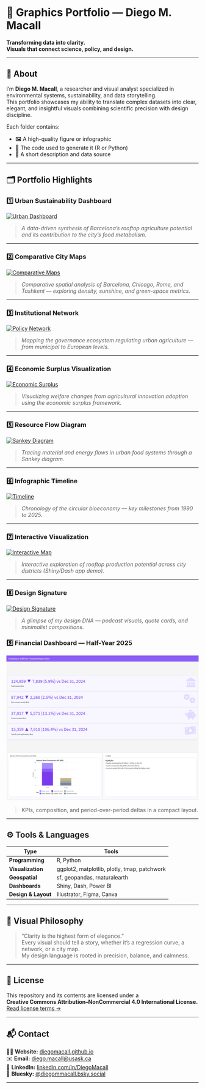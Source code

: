 # 🎨 Graphics Portfolio — Diego M. Macall

**Transforming data into clarity.  
Visuals that connect science, policy, and design.**

---

## 🌆 About
I’m **Diego M. Macall**, a researcher and visual analyst specialized in environmental systems, sustainability, and data storytelling.  
This portfolio showcases my ability to translate complex datasets into clear, elegant, and insightful visuals combining scientific precision with design discipline.

Each folder contains:
- 🖼️ A high-quality figure or infographic  
- 🧮 The code used to generate it (R or Python)  
- 📜 A short description and data source  

---

## 🗂️ Portfolio Highlights

### 1️⃣ Urban Sustainability Dashboard
[![Urban Dashboard](01_urban-dashboard/dashboard.png)](01_urban-dashboard)
> *A data-driven synthesis of Barcelona’s rooftop agriculture potential and its contribution to the city’s food metabolism.*

---

### 2️⃣ Comparative City Maps
[![Comparative Maps](02_comparative-maps/maps.png)](02_comparative-maps)
> *Comparative spatial analysis of Barcelona, Chicago, Rome, and Tashkent — exploring density, sunshine, and green-space metrics.*

---

### 3️⃣ Institutional Network
[![Policy Network](03_policy-network/network.png)](03_policy-network)
> *Mapping the governance ecosystem regulating urban agriculture — from municipal to European levels.*

---

### 4️⃣ Economic Surplus Visualization
[![Economic Surplus](04_economic-surplus/surplus.png)](04_economic-surplus)
> *Visualizing welfare changes from agricultural innovation adoption using the economic surplus framework.*

---

### 5️⃣ Resource Flow Diagram
[![Sankey Diagram](05_resource-flows/sankey.png)](05_resource-flows)
> *Tracing material and energy flows in urban food systems through a Sankey diagram.*

---

### 6️⃣ Infographic Timeline
[![Timeline](06_infographic-timeline/timeline.png)](06_infographic-timeline)
> *Chronology of the circular bioeconomy — key milestones from 1990 to 2025.*

---

### 7️⃣ Interactive Visualization
[![Interactive Map](07_interactive-visuals/interactive.png)](07_interactive-visuals)
> *Interactive exploration of rooftop production potential across city districts (Shiny/Dash app demo).*

---

### 8️⃣ Design Signature
[![Design Signature](08_design-signature/signature.png)](08_design-signature)
> *A glimpse of my design DNA — podcast visuals, quote cards, and minimalist compositions.*


### 9️⃣ Financial Dashboard — Half-Year 2025
[![Finance Dashboard](https://github.com/DiegoMacall/graphics-portfolio/blob/main/09_dashboard/thumb.png)](09_dashboard) 
> KPIs, composition, and period-over-period deltas in a compact layout.

---

## ⚙️ Tools & Languages
| Type | Tools |
|------|-------|
| **Programming** | R, Python |
| **Visualization** | ggplot2, matplotlib, plotly, tmap, patchwork |
| **Geospatial** | sf, geopandas, rnaturalearth |
| **Dashboards** | Shiny, Dash, Power BI |
| **Design & Layout** | Illustrator, Figma, Canva |

---

## 🎨 Visual Philosophy
> “Clarity is the highest form of elegance.”  
> Every visual should tell a story, whether it’s a regression curve, a network, or a city map.  
> My design language is rooted in precision, balance, and calmness.

---

## 🪪 License
This repository and its contents are licensed under a  
**Creative Commons Attribution–NonCommercial 4.0 International License.**  
[Read license terms →](https://creativecommons.org/licenses/by-nc/4.0/)

---

## 📬 Contact
👨‍💻 **Website:** [diegomacall.github.io](https://diegomacall.github.io)  
✉️ **Email:** diego.macall@usask.ca  
🔗 **LinkedIn:** [linkedin.com/in/DiegoMacall](www.linkedin.com/in/diego-macall)  
📘 **Bluesky:** [@diegommacall.bsky.social]([https://bsky.app/profile/diegomacall](https://bsky.app/profile/diegommacall.bsky.social))

---
